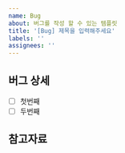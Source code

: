```yaml
---
name: Bug
about: 버그를 작성 할 수 있는 템플릿
title: '[Bug] 제목을 입력해주세요'
labels: ''
assignees: ''
---
```


## 버그 상세

- [ ] 첫번째
- [ ] 두번째

## 참고자료
